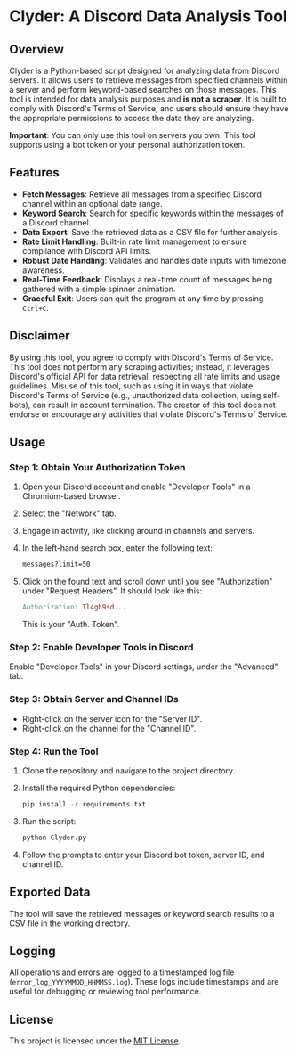 # Clyder: A Discord Data Analysis Tool

## Overview

Clyder is a Python-based script designed for analyzing data from Discord servers. It allows users to retrieve messages from specified channels within a server and perform keyword-based searches on those messages. This tool is intended for data analysis purposes and **is not a scraper**. It is built to comply with Discord's Terms of Service, and users should ensure they have the appropriate permissions to access the data they are analyzing.

**Important**: You can only use this tool on servers you own. This tool supports using a bot token or your personal authorization token.

## Features

- **Fetch Messages**: Retrieve all messages from a specified Discord channel within an optional date range.
- **Keyword Search**: Search for specific keywords within the messages of a Discord channel.
- **Data Export**: Save the retrieved data as a CSV file for further analysis.
- **Rate Limit Handling**: Built-in rate limit management to ensure compliance with Discord API limits.
- **Robust Date Handling**: Validates and handles date inputs with timezone awareness.
- **Real-Time Feedback**: Displays a real-time count of messages being gathered with a simple spinner animation.
- **Graceful Exit**: Users can quit the program at any time by pressing `Ctrl+C`.

## Disclaimer

By using this tool, you agree to comply with Discord's Terms of Service. This tool does not perform any scraping activities; instead, it leverages Discord's official API for data retrieval, respecting all rate limits and usage guidelines. Misuse of this tool, such as using it in ways that violate Discord's Terms of Service (e.g., unauthorized data collection, using self-bots), can result in account termination. The creator of this tool does not endorse or encourage any activities that violate Discord's Terms of Service.

## Usage

### Step 1: Obtain Your Authorization Token

1. Open your Discord account and enable "Developer Tools" in a Chromium-based browser.
2. Select the "Network" tab.
3. Engage in activity, like clicking around in channels and servers.
4. In the left-hand search box, enter the following text:

    ```bash
    messages?limit=50
    ```

5. Click on the found text and scroll down until you see "Authorization" under "Request Headers". It should look like this:

    ```makefile
    Authorization: Tl4gh9sd...
    ```

    This is your "Auth. Token".

### Step 2: Enable Developer Tools in Discord

Enable "Developer Tools" in your Discord settings, under the "Advanced" tab.

### Step 3: Obtain Server and Channel IDs

- Right-click on the server icon for the "Server ID".
- Right-click on the channel for the "Channel ID".

### Step 4: Run the Tool

1. Clone the repository and navigate to the project directory.
2. Install the required Python dependencies:

    ```bash
    pip install -r requirements.txt
    ```

3. Run the script:

    ```bash
    python Clyder.py
    ```

4. Follow the prompts to enter your Discord bot token, server ID, and channel ID.

## Exported Data

The tool will save the retrieved messages or keyword search results to a CSV file in the working directory.

## Logging

All operations and errors are logged to a timestamped log file (`error_log_YYYYMMDD_HHMMSS.log`). These logs include timestamps and are useful for debugging or reviewing tool performance.

## License

This project is licensed under the [MIT License](./LICENSE).
